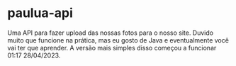 <h1>paulua-api</h1>

Uma API para fazer upload das nossas fotos para o nosso site. Duvido muito que funcione na prática, mas eu gosto de Java e eventualmente você vai ter que aprender. 
A versão mais simples disso começou a funcionar 01:17 28/04/2023.